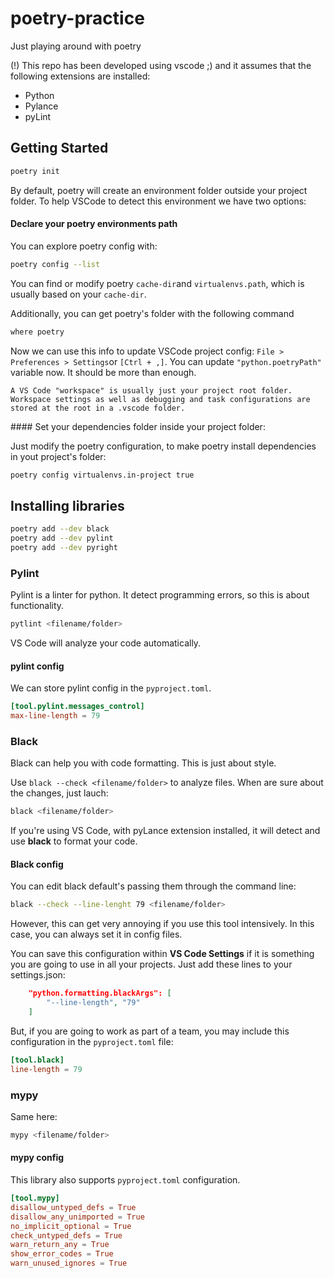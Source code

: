 # poetry-practice

Just playing around with poetry

(!) This repo has been developed using vscode ;) and it assumes that the following extensions are installed:
 * Python
 * Pylance
 * pyLint

## Getting Started

```bash
poetry init
```

By default, poetry will create an environment folder outside your project folder. To help VSCode to detect this environment we have two options:

#### Declare your poetry environments path

You can explore poetry config with:

```bash
poetry config --list
```

You can find or modify poetry `cache-dir`and `virtualenvs.path`, which is usually based on your `cache-dir`.

Additionally, you can get poetry's folder with the following command

```bash
where poetry
```

Now we can use this info to update VSCode project config: `File > Preferences > Settings`or `[Ctrl + ,]`. You can update `"python.poetryPath"` variable now. It should be more than enough.

```
A VS Code "workspace" is usually just your project root folder. Workspace settings as well as debugging and task configurations are stored at the root in a .vscode folder.
```


#### Set your dependencies folder inside your project folder:

Just modify the poetry configuration, to make poetry install dependencies in yout project's folder:

```bash
poetry config virtualenvs.in-project true
```

## Installing libraries

```bash
poetry add --dev black
poetry add --dev pylint
poetry add --dev pyright
```

### Pylint

Pylint is a linter for python. It detect programming errors, so this is about functionality.

```bash
pytlint <filename/folder>
```

VS Code will analyze your code automatically.

#### pylint config

We can store pylint config in the `pyproject.toml`.

```toml
[tool.pylint.messages_control]
max-line-length = 79
````

### Black

Black can help you with code formatting. This is just about style.

Use `black --check <filename/folder>` to analyze files. When are sure about the changes, just lauch:

```bash
black <filename/folder>
```

If you're using VS Code, with pyLance extension installed, it will detect and use **black** to format your code.

#### Black config

You can edit black default's passing them through the command line:

```bash
black --check --line-lenght 79 <filename/folder>
```

However, this can get very annoying if you use this tool intensively. In this case, you can always set it in config files.

You can save this configuration within **VS Code Settings** if it is something you are going to use in all your projects. Just add these lines to your settings.json:

```json
    "python.formatting.blackArgs": [
        "--line-length", "79"
    ]
```

But, if you are going to work as part of a team, you may include this configuration in the `pyproject.toml` file:

```toml
[tool.black]
line-length = 79
```

### mypy

Same here:

```bash
mypy <filename/folder>
```

#### mypy config

This library also supports `pyproject.toml` configuration.

```toml
[tool.mypy]
disallow_untyped_defs = True
disallow_any_unimported = True
no_implicit_optional = True
check_untyped_defs = True
warn_return_any = True
show_error_codes = True
warn_unused_ignores = True
```
